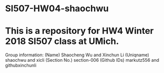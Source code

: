 # SI507-HW04-shaochwu
# This is a repository for HW4 Winter 2018 SI507 class at UMich.
Group information: 
(Name) Shaocheng Wu and Xinchun Li
(Uniqname) shaochwu and xicli
(Section No.) section-006
(Github IDs) markutz556 and githubxinchunli
